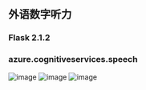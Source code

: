 ## 外语数字听力
### Flask 2.1.2
### azure.cognitiveservices.speech
![image](https://user-images.githubusercontent.com/31680619/172036353-572dcdc6-c9da-4455-a755-20fc9d897235.png)
![image](https://user-images.githubusercontent.com/31680619/172036366-15c18fb9-8a23-4e30-8746-97e54ccd314a.png)
![image](https://user-images.githubusercontent.com/31680619/172036325-5fa8f12e-3f82-484d-8643-67a7a8ba56e3.png)
